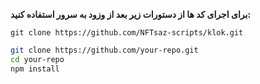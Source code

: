 **برای اجرای کد ها از دستورات زیر بعد از وزود به سرور استفاده کنید:**

`git clone https://github.com/NFTsaz-scripts/klok.git`
```bash
git clone https://github.com/your-repo.git
cd your-repo
npm install
